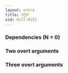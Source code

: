 ```yaml
---
layout: entry
title: འཁྱམ་
vid: Hill:0152
---
```

### Dependencies (N = 0)


### Two overt arguments


### Three overt arguments
